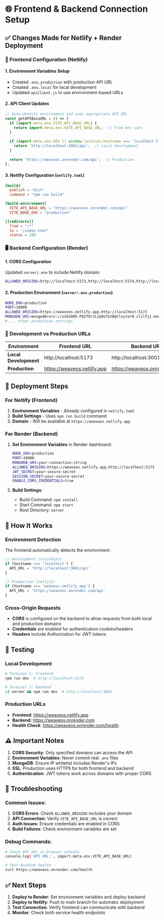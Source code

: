 # 🌐 Frontend & Backend Connection Setup

## ✅ Changes Made for Netlify + Render Deployment

### 📁 Frontend Configuration (Netlify)

#### 1. **Environment Variables Setup**
- Created `.env.production` with production API URL
- Created `.env.local` for local development
- Updated `apiClient.js` to use environment-based URLs

#### 2. **API Client Updates**
```javascript
// Auto-detects environment and uses appropriate API URL
const getAPIBaseURL = () => {
  if (import.meta.env.VITE_API_BASE_URL) {
    return import.meta.env.VITE_API_BASE_URL;  // From env vars
  }
  
  if (import.meta.env.DEV || window.location.hostname === 'localhost') {
    return 'http://localhost:3001/api';  // Local development
  }
  
  return 'https://weaveos.onrender.com/api';  // Production
};
```

#### 3. **Netlify Configuration** (`netlify.toml`)
```toml
[build]
  publish = "dist"
  command = "npm run build"

[build.environment]
  VITE_API_BASE_URL = "https://weaveos.onrender.com/api"
  VITE_NODE_ENV = "production"

[[redirects]]
  from = "/*"
  to = "/index.html"
  status = 200
```

### 🖥️ Backend Configuration (Render)

#### 1. **CORS Configuration**
Updated `server/.env` to include Netlify domain:
```bash
ALLOWED_ORIGINS=http://localhost:5173,http://localhost:5174,http://localhost:5177,http://localhost:3000,https://weaveos.netlify.app
```

#### 2. **Production Environment** (`server/.env.production`)
```bash
NODE_ENV=production
PORT=10000
ALLOWED_ORIGINS=https://weaveos.netlify.app,http://localhost:5173
MONGODB_URI=mongodb+srv://snb2005:F92TUrJL1q9o7otB@cluster0.zlilfjz.mongodb.net/weave-os
# ... other production settings
```

### 🔧 Development vs Production URLs

| Environment | Frontend URL | Backend URL |
|-------------|-------------|-------------|
| **Local Development** | http://localhost:5173 | http://localhost:3001 |
| **Production** | https://weaveos.netlify.app | https://weaveos.onrender.com |

## 🚀 Deployment Steps

### For Netlify (Frontend)
1. **Environment Variables** - Already configured in `netlify.toml`
2. **Build Settings** - Uses `npm run build` command
3. **Domain** - Will be available at `https://weaveos.netlify.app`

### For Render (Backend)
1. **Set Environment Variables** in Render dashboard:
   ```bash
   NODE_ENV=production
   PORT=10000
   MONGODB_URI=your-connection-string
   ALLOWED_ORIGINS=https://weaveos.netlify.app,http://localhost:5173
   JWT_SECRET=your-secure-secret
   SESSION_SECRET=your-secure-secret
   ENABLE_CORS_CREDENTIALS=true
   ```

2. **Build Settings**:
   - Build Command: `npm install`
   - Start Command: `npm start`
   - Root Directory: `server`

## 🔄 How It Works

### Environment Detection
The frontend automatically detects the environment:

```javascript
// Development (localhost)
if (hostname === 'localhost') {
  API_URL = 'http://localhost:3001/api'
}

// Production (netlify)
if (hostname === 'weaveos.netlify.app') {
  API_URL = 'https://weaveos.onrender.com/api'
}
```

### Cross-Origin Requests
- **CORS** is configured on the backend to allow requests from both local and production domains
- **Credentials** are enabled for authentication cookies/headers
- **Headers** include Authorization for JWT tokens

## 🧪 Testing

### Local Development
```bash
# Terminal 1: Frontend
npm run dev  # http://localhost:5173

# Terminal 2: Backend  
cd server && npm run dev  # http://localhost:3001
```

### Production URLs
- **Frontend**: https://weaveos.netlify.app
- **Backend**: https://weaveos.onrender.com
- **Health Check**: https://weaveos.onrender.com/health

## ⚠️ Important Notes

1. **CORS Security**: Only specified domains can access the API
2. **Environment Variables**: Never commit real `.env` files
3. **MongoDB**: Ensure IP whitelist includes Render's IPs
4. **SSL**: Production uses HTTPS for both frontend and backend
5. **Authentication**: JWT tokens work across domains with proper CORS

## 🐛 Troubleshooting

### Common Issues:
1. **CORS Errors**: Check `ALLOWED_ORIGINS` includes your domain
2. **API Connection**: Verify `VITE_API_BASE_URL` is correct
3. **Auth Issues**: Ensure credentials are enabled in CORS
4. **Build Failures**: Check environment variables are set

### Debug Commands:
```bash
# Check API URL in browser console
console.log('API URL:', import.meta.env.VITE_API_BASE_URL)

# Test backend health
curl https://weaveos.onrender.com/health
```

## ✅ Next Steps

1. **Deploy to Render**: Set environment variables and deploy backend
2. **Deploy to Netlify**: Push to main branch for automatic deployment
3. **Test Connection**: Verify frontend can communicate with backend
4. **Monitor**: Check both service health endpoints
